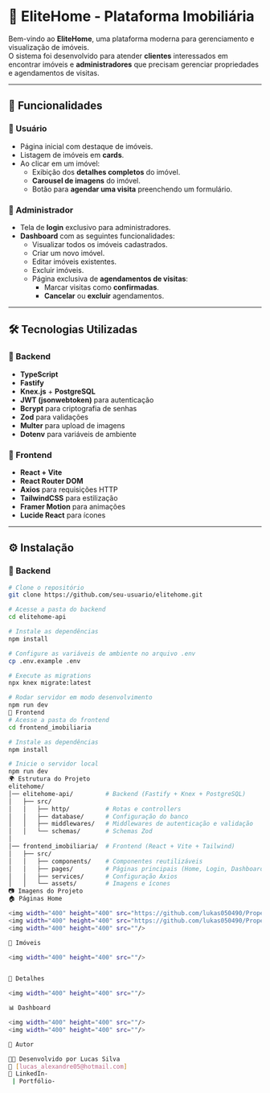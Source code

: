 # 🏡 EliteHome - Plataforma Imobiliária

Bem-vindo ao **EliteHome**, uma plataforma moderna para gerenciamento e visualização de imóveis.  
O sistema foi desenvolvido para atender **clientes** interessados em encontrar imóveis e **administradores** que precisam gerenciar propriedades e agendamentos de visitas.

---

## 🚀 Funcionalidades

### 👤 Usuário
- Página inicial com destaque de imóveis.
- Listagem de imóveis em **cards**.
- Ao clicar em um imóvel:
  - Exibição dos **detalhes completos** do imóvel.
  - **Carousel de imagens** do imóvel.
  - Botão para **agendar uma visita** preenchendo um formulário.

### 🔑 Administrador
- Tela de **login** exclusivo para administradores.
- **Dashboard** com as seguintes funcionalidades:
  - Visualizar todos os imóveis cadastrados.
  - Criar um novo imóvel.
  - Editar imóveis existentes.
  - Excluir imóveis.
  - Página exclusiva de **agendamentos de visitas**:
    - Marcar visitas como **confirmadas**.
    - **Cancelar** ou **excluir** agendamentos.

---

## 🛠️ Tecnologias Utilizadas

### 📌 Backend
- **TypeScript**
- **Fastify**
- **Knex.js** + **PostgreSQL**
- **JWT (jsonwebtoken)** para autenticação
- **Bcrypt** para criptografia de senhas
- **Zod** para validações
- **Multer** para upload de imagens
- **Dotenv** para variáveis de ambiente

### 📌 Frontend
- **React + Vite**
- **React Router DOM**
- **Axios** para requisições HTTP
- **TailwindCSS** para estilização
- **Framer Motion** para animações
- **Lucide React** para ícones

---

## ⚙️ Instalação

### 🔧 Backend
```bash
# Clone o repositório
git clone https://github.com/seu-usuario/elitehome.git

# Acesse a pasta do backend
cd elitehome-api

# Instale as dependências
npm install

# Configure as variáveis de ambiente no arquivo .env
cp .env.example .env

# Execute as migrations
npx knex migrate:latest

# Rodar servidor em modo desenvolvimento
npm run dev
🎨 Frontend
# Acesse a pasta do frontend
cd frontend_imobiliaria

# Instale as dependências
npm install

# Inicie o servidor local
npm run dev
🌍 Estrutura do Projeto
elitehome/
│── elitehome-api/         # Backend (Fastify + Knex + PostgreSQL)
│   ├── src/
│   │   ├── http/          # Rotas e controllers
│   │   ├── database/      # Configuração do banco
│   │   ├── middlewares/   # Middlewares de autenticação e validação
│   │   └── schemas/       # Schemas Zod
│
│── frontend_imobiliaria/  # Frontend (React + Vite + Tailwind)
│   ├── src/
│   │   ├── components/    # Componentes reutilizáveis
│   │   ├── pages/         # Páginas principais (Home, Login, Dashboard, etc.)
│   │   ├── services/      # Configuração Axios
│   │   └── assets/        # Imagens e ícones
📷 Imagens do Projeto
🏠 Páginas Home

<img width="400" height="400" src="https://github.com/lukas050490/Properties-Interface/blob/main/public/readme-home-1.jpeg?raw=true"/>
<img width="400" height="400" src="https://github.com/lukas050490/Properties-Interface/blob/main/public/readme-home-2.jpeg?raw=true"/>
<img width="400" height="400" src=""/>

🏡 Imóveis

<img width="400" height="400" src=""/>


📅 Detalhes

<img width="400" height="400" src=""/>

📊 Dashboard

<img width="400" height="400" src=""/>
<img width="400" height="400" src=""/>

📌 Autor

👨‍💻 Desenvolvido por Lucas Silva
📧 [lucas_alexandre05@hotmail.com]
🔗 LinkedIn-
 | Portfólio-
